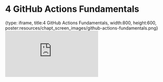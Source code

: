 # 4 GitHub Actions Fundamentals
 
{type: iframe, title:4 GitHub Actions Fundamentals, width:800, height:600, poster:resources/chapt_screen_images/github-actions-fundamentals.png}
![](https://hutchdatascience.org/GitHub_Automation_for_Scientists/no_toc/github-actions-fundamentals.html)
 

 
